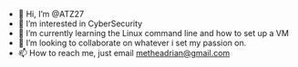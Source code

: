- 👋 Hi, I’m @ATZ27
- 👀 I’m interested in CyberSecurity
- 🌱 I’m currently learning the Linux command line and how to set up a VM
- 💞️ I’m looking to collaborate on whatever i set my passion on.
- 📫 How to reach me, just email metheadrian@gmail.com

<!---
ATZ27/ATZ27 is a ✨ special ✨ repository because its `README.md` (this file) appears on your GitHub profile.
You can click the Preview link to take a look at your changes.
--->
